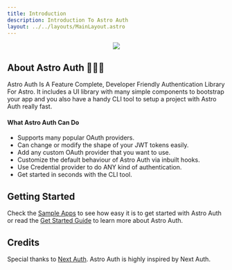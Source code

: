 ```yaml
---
title: Introduction
description: Introduction To Astro Auth
layout: ../../layouts/MainLayout.astro
---
```


<p align="center">
  <img src="/astroauth/astroauth-tp.png"/>
</p>

## About Astro Auth 🧑🏻‍🚀

Astro Auth Is A Feature Complete, Developer Friendly Authentication Library For Astro. It includes a UI library with many simple components to bootstrap your app and you also have a handy CLI tool to setup a project with Astro Auth really fast.

#### What Astro Auth Can Do

- Supports many popular OAuth providers.
- Can change or modify the shape of your JWT tokens easily.
- Add any custom OAuth provider that you want to use.
- Customize the default behaviour of Astro Auth via inbuilt hooks.
- Use Credential provider to do ANY kind of authentication.
- Get started in seconds with the CLI tool.

## Getting Started

Check the [Sample Apps](https://google.com) to see how easy it is to get started with Astro Auth or read the [Get Started Guide](getting-started) to learn more about Astro Auth.

## Credits

Special thanks to [Next Auth](https://next-auth.js.org/). Astro Auth is highly inspired by Next Auth.
